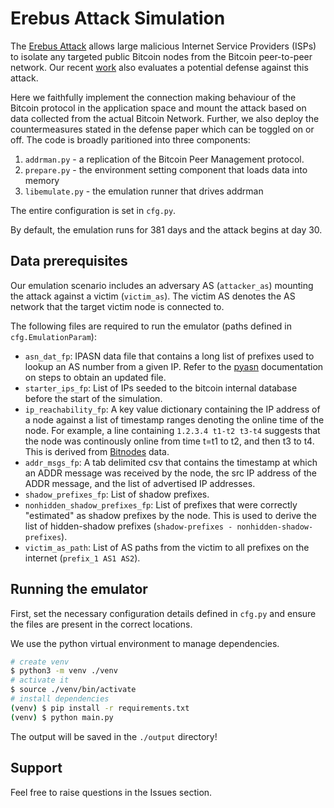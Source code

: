 # Erebus Attack Simulation
The [Erebus Attack](https://erebus-attack.comp.nus.edu.sg/) allows large malicious Internet Service Providers (ISPs) to isolate any targeted public Bitcoin nodes from the Bitcoin peer-to-peer network. Our recent [work](https://www.usenix.org/system/files/sec21fall-tran.pdf) also evaluates a potential defense against this attack.

Here we faithfully implement the connection making behaviour of the Bitcoin protocol in the application space and mount the attack based on data collected from the actual Bitcoin Network. Further, we also deploy the countermeasures stated in the defense paper which can be toggled on or off. The code is broadly paritioned into three components:
1. `addrman.py` - a replication of the Bitcoin Peer Management protocol.
2. `prepare.py` - the environment setting component that loads data into memory
2. `libemulate.py` - the emulation runner that drives addrman

The entire configuration is set in `cfg.py`.

By default, the emulation runs for 381 days and the attack begins at day 30.

## Data prerequisites
Our emulation scenario includes an adversary AS (`attacker_as`) mounting the attack against a victim (`victim_as`). The victim AS denotes the AS network that the target victim node is connected to.

The following files are required to run the emulator (paths defined in `cfg.EmulationParam`): 
- `asn_dat_fp`: IPASN data file that contains a long list of prefixes used to lookup an AS number from a given IP. Refer to the [pyasn](https://pypi.org/project/pyasn/) documentation on steps to obtain an updated file.
- `starter_ips_fp`: List of IPs seeded to the bitcoin internal database before the start of the simulation.
- `ip_reachability_fp`: A key value dictionary containing the IP address of a node against a list of timestamp ranges denoting the online time of the node. For example, a line containing `1.2.3.4 t1-t2 t3-t4` suggests that the node was continously online from time t=t1 to t2, and then t3 to t4. This is derived from [Bitnodes](https://bitnodes.io/) data.
- `addr_msgs_fp`: A tab delimited csv that contains the timestamp at which an ADDR message was received by the node, the src IP address of the ADDR message, and the list of advertised IP addresses.
- `shadow_prefixes_fp`: List of shadow prefixes.
- `nonhidden_shadow_prefixes_fp`: List of prefixes that were correctly "estimated" as shadow prefixes by the node. This is used to derive the list of hidden-shadow prefixes (`shadow-prefixes - nonhidden-shadow-prefixes`).
- `victim_as_path`: List of AS paths from the victim to all prefixes on the internet (`prefix_1 AS1 AS2`).

## Running the emulator
First, set the necessary configuration details defined in `cfg.py` and ensure the files are present in the correct locations.

We use the python virtual environment to manage dependencies.
```sh
# create venv
$ python3 -m venv ./venv
# activate it
$ source ./venv/bin/activate
# install dependencies
(venv) $ pip install -r requirements.txt
(venv) $ python main.py
```

The output will be saved in the `./output` directory!

## Support
Feel free to raise questions in the Issues section.
